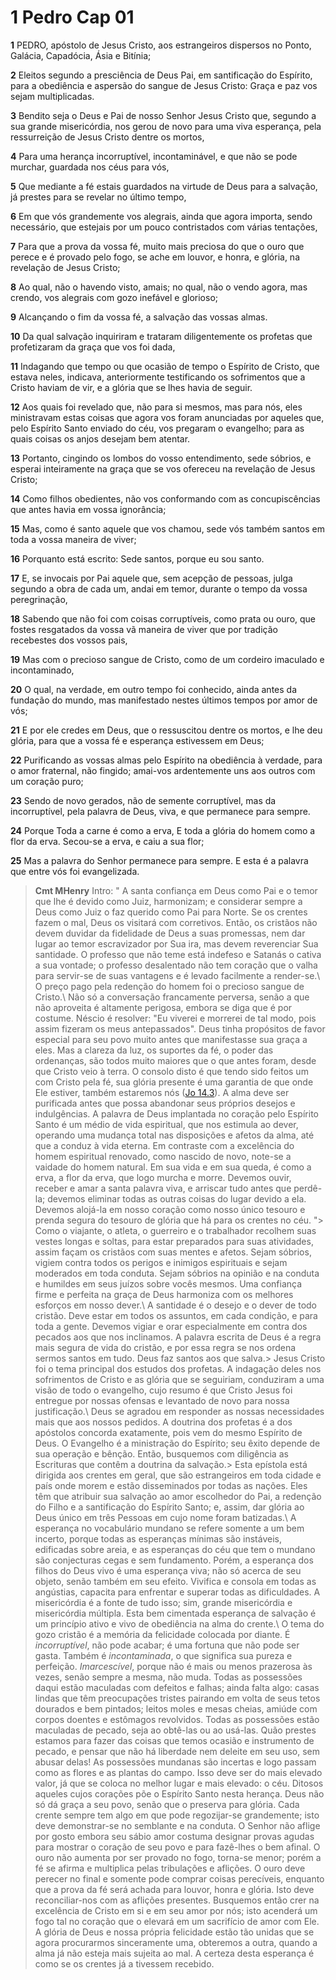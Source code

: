 # 1 Pedro Cap 01

**1** 	PEDRO, apóstolo de Jesus Cristo, aos estrangeiros dispersos no Ponto, Galácia, Capadócia, Ásia e Bitínia;

**2** 	Eleitos segundo a presciência de Deus Pai, em santificação do Espírito, para a obediência e aspersão do sangue de Jesus Cristo: Graça e paz vos sejam multiplicadas.

**3** 	Bendito seja o Deus e Pai de nosso Senhor Jesus Cristo que, segundo a sua grande misericórdia, nos gerou de novo para uma viva esperança, pela ressurreição de Jesus Cristo dentre os mortos,

**4** 	Para uma herança incorruptível, incontaminável, e que não se pode murchar, guardada nos céus para vós,

**5** 	Que mediante a fé estais guardados na virtude de Deus para a salvação, já prestes para se revelar no último tempo,

**6** 	Em que vós grandemente vos alegrais, ainda que agora importa, sendo necessário, que estejais por um pouco contristados com várias tentações,

**7** 	Para que a prova da vossa fé, muito mais preciosa do que o ouro que perece e é provado pelo fogo, se ache em louvor, e honra, e glória, na revelação de Jesus Cristo;

**8** 	Ao qual, não o havendo visto, amais; no qual, não o vendo agora, mas crendo, vos alegrais com gozo inefável e glorioso;

**9** 	Alcançando o fim da vossa fé, a salvação das vossas almas.

**10** 	Da qual salvação inquiriram e trataram diligentemente os profetas que profetizaram da graça que vos foi dada,

**11** 	Indagando que tempo ou que ocasião de tempo o Espírito de Cristo, que estava neles, indicava, anteriormente testificando os sofrimentos que a Cristo haviam de vir, e a glória que se lhes havia de seguir.

**12** 	Aos quais foi revelado que, não para si mesmos, mas para nós, eles ministravam estas coisas que agora vos foram anunciadas por aqueles que, pelo Espírito Santo enviado do céu, vos pregaram o evangelho; para as quais coisas os anjos desejam bem atentar.

**13** 	Portanto, cingindo os lombos do vosso entendimento, sede sóbrios, e esperai inteiramente na graça que se vos ofereceu na revelação de Jesus Cristo;

**14** 	Como filhos obedientes, não vos conformando com as concupiscências que antes havia em vossa ignorância;

**15** 	Mas, como é santo aquele que vos chamou, sede vós também santos em toda a vossa maneira de viver;

**16** 	Porquanto está escrito: Sede santos, porque eu sou santo.

**17** 	E, se invocais por Pai aquele que, sem acepção de pessoas, julga segundo a obra de cada um, andai em temor, durante o tempo da vossa peregrinação,

**18** 	Sabendo que não foi com coisas corruptíveis, como prata ou ouro, que fostes resgatados da vossa vã maneira de viver que por tradição recebestes dos vossos pais,

**19** 	Mas com o precioso sangue de Cristo, como de um cordeiro imaculado e incontaminado,

**20** 	O qual, na verdade, em outro tempo foi conhecido, ainda antes da fundação do mundo, mas manifestado nestes últimos tempos por amor de vós;

**21** 	E por ele credes em Deus, que o ressuscitou dentre os mortos, e lhe deu glória, para que a vossa fé e esperança estivessem em Deus;

**22** 	Purificando as vossas almas pelo Espírito na obediência à verdade, para o amor fraternal, não fingido; amai-vos ardentemente uns aos outros com um coração puro;

**23** 	Sendo de novo gerados, não de semente corruptível, mas da incorruptível, pela palavra de Deus, viva, e que permanece para sempre.

**24** 	Porque Toda a carne é como a erva, E toda a glória do homem como a flor da erva. Secou-se a erva, e caiu a sua flor;

**25** 	Mas a palavra do Senhor permanece para sempre. E esta é a palavra que entre vós foi evangelizada.


> **Cmt MHenry** Intro: " A santa confiança em Deus como Pai e o temor que lhe é devido como Juiz, harmonizam; e considerar sempre a Deus como Juiz o faz querido como Pai para Norte. Se os crentes fazem o mal, Deus os visitará com corretivos. Então, os cristãos não devem duvidar da fidelidade de Deus a suas promessas, nem dar lugar ao temor escravizador por Sua ira, mas devem reverenciar Sua santidade. O professo que não teme está indefeso e Satanás o cativa a sua vontade; o professo desalentado não tem coração que o valha para servir-se de suas vantagens e é levado facilmente a render-se.\ O preço pago pela redenção do homem foi o precioso sangue de Cristo.\ Não só a conversação francamente perversa, senão a que não aproveita é altamente perigosa, embora se diga que é por costume. Néscio é resolver: "Eu viverei e morrerei de tal modo, pois assim fizeram os meus antepassados". Deus tinha propósitos de favor especial para seu povo muito antes que manifestasse sua graça a eles. Mas a clareza da luz, os suportes da fé, o poder das ordenanças, são todos muito maiores que o que antes foram, desde que Cristo veio à terra. O consolo disto é que tendo sido feitos um com Cristo pela fé, sua glória presente é uma garantia de que onde Ele estiver, também estaremos nós ([Jo 14.3](../43N-Joa/14.md#3)). A alma deve ser purificada antes que possa abandonar seus próprios desejos e indulgências. A palavra de Deus implantada no coração pelo Espírito Santo é um médio de vida espiritual, que nos estimula ao dever, operando uma mudança total nas disposições e afetos da alma, até que a conduz à vida eterna. Em contraste com a excelência do homem espiritual renovado, como nascido de novo, note-se a vaidade do homem natural. Em sua vida e em sua queda, é como a erva, a flor da erva, que logo murcha e morre. Devemos ouvir, receber e amar a santa palavra viva, e arriscar tudo antes que perdê-la; devemos eliminar todas as outras coisas do lugar devido a ela. Devemos alojá-la em nosso coração como nosso único tesouro e prenda segura do tesouro de glória que há para os crentes no céu. "> Como o viajante, o atleta, o guerreiro e o trabalhador recolhem suas vestes longas e soltas, para estar preparados para suas atividades, assim façam os cristãos com suas mentes e afetos. Sejam sóbrios, vigiem contra todos os perigos e inimigos espirituais e sejam moderados em toda conduta. Sejam sóbrios na opinião e na conduta e humildes em seus juízos sobre vocês mesmos. Uma confiança firme e perfeita na graça de Deus harmoniza com os melhores esforços em nosso dever.\ A santidade é o desejo e o dever de todo cristão. Deve estar em todos os assuntos, em cada condição, e para toda a gente. Devemos vigiar e orar especialmente em contra dos pecados aos que nos inclinamos. A palavra escrita de Deus é a regra mais segura de vida do cristão, e por essa regra se nos ordena sermos santos em tudo. Deus faz santos aos que salva.> Jesus Cristo foi o tema principal dos estudos dos profetas. A indagação deles nos sofrimentos de Cristo e as glória que se seguiriam, conduziram a uma visão de todo o evangelho, cujo resumo é que Cristo Jesus foi entregue por nossas ofensas e levantado de novo para nossa justificação.\ Deus se agradou em responder as nossas necessidades mais que aos nossos pedidos. A doutrina dos profetas é a dos apóstolos concorda exatamente, pois vem do mesmo Espírito de Deus. O Evangelho é a ministração do Espírito; seu êxito depende de sua operação e bênção. Então, busquemos com diligência as Escrituras que contêm a doutrina da salvação.> Esta epístola está dirigida aos crentes em geral, que são estrangeiros em toda cidade e país onde morem e estão disseminados por todas as nações. Eles têm que atribuir sua salvação ao amor escolhedor do Pai, a redenção do Filho e a santificação do Espírito Santo; e, assim, dar glória ao Deus único em três Pessoas em cujo nome foram batizadas.\ A esperança no vocabulário mundano se refere somente a um bem incerto, porque todas as esperanças mínimas são instáveis, edificadas sobre areia, e as esperanças do céu que tem o mundano são conjecturas cegas e sem fundamento. Porém, a esperança dos filhos do Deus vivo é uma esperança viva; não só acerca de seu objeto, senão também em seu efeito. Vivifica e consola em todas as angústias, capacita para enfrentar e superar todas as dificuldades. A misericórdia é a fonte de tudo isso; sim, grande misericórdia e misericórdia múltipla. Esta bem cimentada esperança de salvação é um princípio ativo e vivo de obediência na alma do crente.\ O tema do gozo cristão é a memória da felicidade colocada por diante. É *incorruptível*, não pode acabar; é uma fortuna que não pode ser gasta. Também é *incontaminada*, o que significa sua pureza e perfeição. *Imarcescível*, porque não é mais ou menos prazerosa às vezes, senão sempre a mesma, não muda. Todas as possessões daqui estão maculadas com defeitos e falhas; ainda falta algo: casas lindas que têm preocupações tristes pairando em volta de seus tetos dourados e bem pintados; leitos moles e mesas cheias, amiúde com corpos doentes e estômagos revolvidos. Todas as possessões estão maculadas de pecado, seja ao obtê-las ou ao usá-las. Quão prestes estamos para fazer das coisas que temos ocasião e instrumento de pecado, e pensar que não há liberdade nem deleite em seu uso, sem abusar delas! As possessões mundanas são incertas e logo passam como as flores e as plantas do campo. Isso deve ser do mais elevado valor, já que se coloca no melhor lugar e mais elevado: o céu. Ditosos aqueles cujos corações põe o Espírito Santo nesta herança. Deus não só dá graça a seu povo, senão que o preserva para glória. Cada crente sempre tem algo em que pode regozijar-se grandemente; isto deve demonstrar-se no semblante e na conduta. O Senhor não aflige por gosto embora seu sábio amor costuma designar provas agudas para mostrar o coração de seu povo e para fazê-lhes o bem afinal. O ouro não aumenta por ser provado no fogo, torna-se menor; porém a fé se afirma e multiplica pelas tribulações e aflições. O ouro deve perecer no final e somente pode comprar coisas perecíveis, enquanto que a prova da fé será achada para louvor, honra e glória. Isto deve reconciliar-nos com as aflições presentes. Busquemos então crer na excelência de Cristo em si e em seu amor por nós; isto acenderá um fogo tal no coração que o elevará em um sacrifício de amor com Ele. A glória de Deus e nossa própria felicidade estão tão unidas que se agora procurarmos sinceramente uma, obteremos a outra, quando a alma já não esteja mais sujeita ao mal. A certeza desta esperança é como se os crentes já a tivessem recebido.